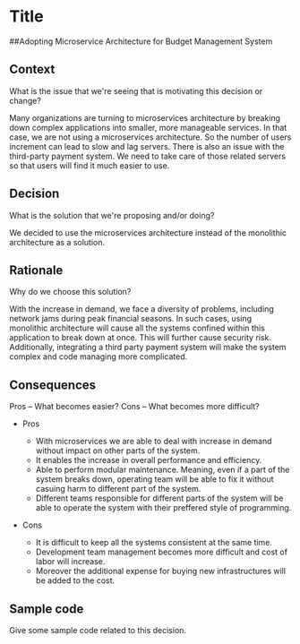 # Title
##Adopting Microservice Architecture for Budget Management System

## Context

What is the issue that we're seeing that is motivating this decision or change?

Many organizations are turning to microservices architecture by breaking down complex applications into smaller, more manageable services. In that case, we are not using a microservices architecture. So the number of users increment can lead to slow and lag servers. There is also an issue with the third-party payment system. We need to take care of those related servers so that users will find it much easier to use.


## Decision

What is the solution that we're proposing and/or doing?

We decided to use the microservices architecture instead of the monolithic architecture as a solution.

## Rationale

Why do we choose this solution?

With the increase in demand, we face a diversity of problems, including network jams during peak financial seasons. In such cases, using monolithic architecture will cause all the systems confined within this application to break down at once. This will further cause security risk. Additionally, integrating a third party payment system will make the system complex and code managing more complicated.


## Consequences

Pros – What becomes easier? Cons – What becomes more difficult?

- Pros

  * With microservices we are able to deal with increase in demand without impact on other parts of the system.
  * It enables the increase in overall performance and efficiency.
  * Able to perform modular maintenance. Meaning, even if a part of the system breaks down, operating team will be able to fix it without casuing harm to different part of the       system. 
  * Different teams responsible for different parts of the system will be able to operate the system with their preffered style of programming.

- Cons

  * It is difficult to keep all the systems consistent at the same time.
  * Development team  management becomes more difficult and cost of labor will increase.
  * Moreover the additional expense for buying new infrastructures will be added to the cost.



## Sample code

Give some sample code related to this decision.

